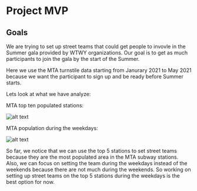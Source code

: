 # Project MVP

## Goals
We are trying to set up street teams that could get people to invovle in the Summer gala provided by WTWY organizations. Our goal is to get as much participants to join the gala by the start of the Summer.

Here we use the MTA turnstile data starting from Janurary 2021 to May 2021 because we want the participant to sign up and be ready before Summer starts.

Lets look at what we have analyze:

MTA top ten populated stations:

![alt text](http://url/to/img.png)

MTA population during the weekdays:

![alt text](http://url/to/img.png)

So far, we notice that we can use the top 5 stations to set street teams because they are the most populated area in the MTA subway stations. Also, we can focus on setting the team during the weekdays instead of the weekends because there are not much during the weekends. So working on setting up street teams on the top 5 stations during the weekdays is the best option for now. 
